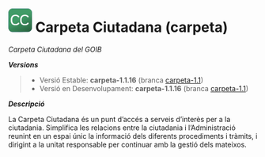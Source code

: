 # ![Logo](https://github.com/GovernIB/maven/raw/binaris/carpeta/icon.png) Carpeta Ciutadana (carpeta)
*Carpeta Ciutadana del GOIB*

***Versions***
> - Versió Estable: __carpeta-1.1.16__ (branca [carpeta-1.1](https://github.com/GovernIB/carpeta/tree/carpeta-1.1))
> - Versió en Desenvolupament: __carpeta-1.1.16__ (branca [carpeta-1.1](https://github.com/GovernIB/carpeta/tree/carpeta-1.1))

***Descripció***

La Carpeta Ciutadana és un punt d’accés a serveis d’interès per a la ciutadania. Simplifica les relacions entre la ciutadania i l’Administració reunint en un espai únic la informació dels diferents procediments i tràmits, i dirigint a la unitat responsable per continuar amb la gestió dels mateixos.
